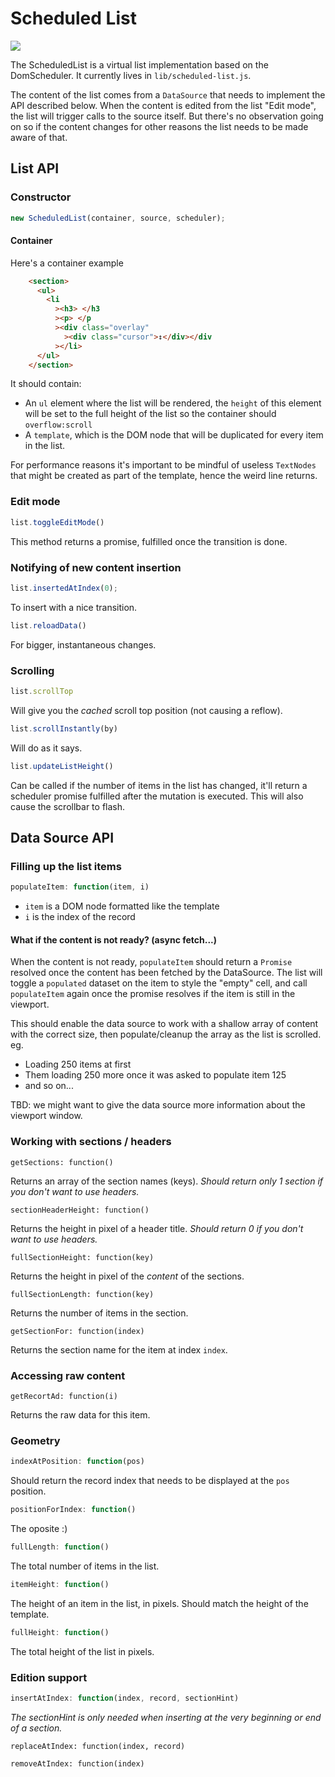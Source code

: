 # Scheduled List
[![](https://travis-ci.org/gaia-components/fast-list.svg)](https://travis-ci.org/gaia-components/fast-list)

The ScheduledList is a virtual list implementation based on the DomScheduler.
It currently lives in `lib/scheduled-list.js`.

The content of the list comes from a `DataSource` that needs to implement the API described 
below. When the content is edited from the list "Edit mode", the list will trigger calls to the source itself.
But there's no observation going on so if the content changes for other reasons the list needs to be made aware of that.

## List API
### Constructor
```javascript
new ScheduledList(container, source, scheduler);
```

#### Container
Here's a container example
```html
    <section>
      <ul>
        <li
          ><h3> </h3
          ><p> </p
          ><div class="overlay"
            ><div class="cursor">↕︎</div></div
          ></li>
      </ul>
    </section>
```
It should contain:
* An `ul` element where the list will be rendered, the `height` of this element will be set to the full height of the list so the container should `overflow:scroll`
* A `template`, which is the DOM node that will be duplicated for every item in the list.

For performance reasons it's important to be mindful of useless `TextNodes` that might be created as part of the template, hence the weird line returns.

### Edit mode
```javascript
list.toggleEditMode()
```
This method returns a promise, fulfilled once the transition is done.

### Notifying of new content insertion
```javascript
list.insertedAtIndex(0);
```
To insert with a nice transition.

```javascript
list.reloadData()
```
For bigger, instantaneous changes.

### Scrolling
```javascript
list.scrollTop
```
Will give you the *cached* scroll top position (not causing a reflow).

```javascript
list.scrollInstantly(by)
```
Will do as it says.

```javascript
list.updateListHeight()
```
Can be called if the number of items in the list has changed, it'll return a scheduler promise fulfilled after the mutation is executed. This will also cause the scrollbar to flash.

## Data Source API
### Filling up the list items
```javascript
populateItem: function(item, i)
```
* `item` is a DOM node formatted like the template
* `i` is the index of the record

#### What if the content is not ready? (async fetch...)
When the content is not ready, `populateItem` should return a `Promise` resolved once the content has been fetched by the DataSource.
The list will toggle a `populated` dataset on the item to style the "empty" cell, and call `populateItem` again once the promise resolves if the item is still in the viewport.

This should enable the data source to work with a shallow array of content with the correct size, then populate/cleanup the array as the list is scrolled.
eg.
* Loading 250 items at first
* Them loading 250 more once it was asked to populate item 125
* and so on...

TBD: we might want to give the data source more information about the viewport window.

### Working with sections / headers
```
getSections: function()
```
Returns an array of the section names (keys).
_Should return only 1 section if you don't want to use headers._

```
sectionHeaderHeight: function()
```
Returns the height in pixel of a header title.
_Should return 0 if you don't want to use headers._

```
fullSectionHeight: function(key)
```
Returns the height in pixel of the _content_ of the sections.

```
fullSectionLength: function(key)
```
Returns the number of items in the section.

```
getSectionFor: function(index)
```
Returns the section name for the item at index `index`.

### Accessing raw content
```
getRecortAd: function(i)
```
Returns the raw data for this item.

### Geometry
```javascript
indexAtPosition: function(pos)
```
Should return the record index that needs to be displayed at the `pos` position.

```javascript
positionForIndex: function()
```
The oposite :)

```javascript
fullLength: function()
```
The total number of items in the list.

```javascript
itemHeight: function()
```
The height of an item in the list, in pixels. Should match the height of the template.

```javascript
fullHeight: function()
```
The total height of the list in pixels.

### Edition support
```javascript
insertAtIndex: function(index, record, sectionHint)
```
_The sectionHint is only needed when inserting at the very beginning or end of a section._


```
replaceAtIndex: function(index, record)

removeAtIndex: function(index)
```

